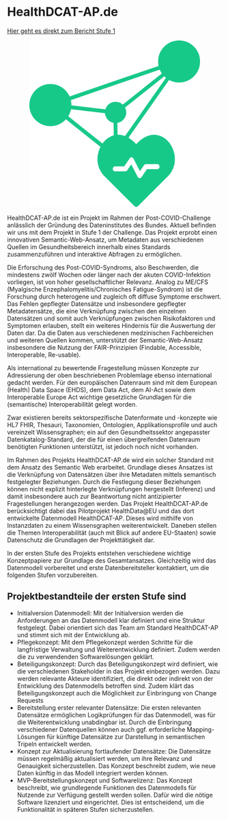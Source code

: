# HealthDCAT-AP.de

[Hier geht es direkt zum Bericht Stufe 1](/report_stage_1.md)



<p align="center"><img src="https://github.com/HealthDCAT-AP-de/healthdcat-ap.de/blob/main/images/logo_HealthDCAT-AP.de.png" width="400"/></p>


HealthDCAT-AP.de ist ein Projekt im Rahmen der Post-COVID-Challenge anlässlich der Gründung des Dateninstitutes des Bundes. Aktuell befinden wir uns mit dem Projekt in Stufe 1 der Challenge.
Das Projekt erprobt einen innovativen Semantic-Web-Ansatz, um Metadaten aus verschiedenen Quellen im Gesundheitsbereich innerhalb eines Standards zusammenzuführen und interaktive Abfragen zu ermöglichen.

Die Erforschung des Post-COVID-Syndroms, also Beschwerden, die mindestens zwölf Wochen oder länger nach der akuten COVID-Infektion vorliegen, ist von hoher gesellschaftlicher Relevanz. Analog zu ME/CFS (Myalgische Enzephalomyelitis/Chronisches Fatigue-Syndrom) ist die Forschung durch heterogene und zugleich oft diffuse Symptome erschwert. Das Fehlen gepflegter Datensätze und insbesondere gepflegter Metadatensätze, die eine Verknüpfung zwischen den einzelnen Datensätzen und somit auch Verknüpfungen zwischen Risikofaktoren und Symptomen erlauben, stellt ein weiteres Hindernis für die Auswertung der Daten dar. Da die Daten aus verschiedenen medzinischen Fachbereichen und weiteren Quellen kommen, unterstützt der Semantic-Web-Ansatz insbesondere die Nutzung der FAIR-Prinzipien (Findable, Accessible, Interoperable, Re-usable).

Als international zu bewertende Fragestellung müssen Konzepte zur Adressierung der oben beschriebenen Problemlage ebenso international gedacht werden.
Für den europäischen Datenraum sind mit dem European (Health) Data Space (EHDS), dem Data Act, dem AI-Act sowie dem Interoperable Europe Act wichtige gesetzliche Grundlagen für die (semantische) Interoperabilität gelegt worden.

Zwar existieren bereits sektorspezifische Datenformate und -konzepte wie HL7 FHIR, Thesauri, Taxonomien, Ontologien, Applikationsprofile und auch vereinzelt Wissensgraphen; ein auf den Gesundheitssektor angepasster Datenkatalog-Standard, der die für einen übergreifenden Datenraum benötigten Funktionen unterstützt, ist jedoch noch nicht vorhanden.

Im Rahmen des Projekts HealthDCAT-AP.de wird ein solcher Standard mit dem Ansatz des Semantic Web erarbeitet. Grundlage dieses Ansatzes ist die Verknüpfung von Datensätzen über ihre Metadaten mittels semantisch festgelegter Beziehungen. Durch die Festlegung dieser Beziehungen können nicht explizit hinterlegte Verknüpfungen hergestellt (Inferenz) und damit insbesondere auch zur Beantwortung nicht antizipierter Fragestellungen herangezogen werden.
Das Projekt HealthDCAT-AP.de berücksichtigt dabei das Pilotprojekt HealthData@EU und das dort entwickelte Datenmodell HealthDCAT-AP. Dieses wird mithilfe von Instanzdaten zu einem Wissensgraphen weiterentwickelt. Daneben stellen die Themen Interoperabilität (auch mit Blick auf andere EU-Staaten) sowie Datenschutz die Grundlagen der Projekttätigkeit dar.

In der ersten Stufe des Projekts entstehen verschiedene wichtige Konzeptpapiere zur Grundlage des Gesamtansatzes. Gleichzeitig wird das Datenmodell vorbereitet und erste Datenbereitsteller kontaktiert, um die folgenden Stufen vorzubereiten.

## Projektbestandteile der ersten Stufe sind

* Initialversion Datenmodell: Mit der Initialversion werden die Anforderungen an das Datenmodell klar definiert und eine Struktur festgelegt. Dabei orientiert sich das Team am Standard HealthDCAT-AP und stimmt sich mit der Entwicklung ab.
* Pflegekonzept: Mit dem Pflegekonzept werden Schritte für die langfristige Verwaltung und Weiterentwicklung definiert. Zudem werden die zu verwendenden Softwarelösungen geklärt.
* Beteiligungskonzept: Durch das Beteiligungskonzept wird definiert, wie die verschiedenen Stakeholder in das Projekt einbezogen werden. Dazu werden relevante Akteure identifiziert, die direkt oder indirekt von der Entwicklung des Datenmodells betroffen sind. Zudem klärt das Beteiligungskonzept auch die Möglichkeit zur Einbringung von Change Requests
* Bereitstellung erster relevanter Datensätze: Die ersten relevanten Datensätze ermöglichen Logikprüfungen für das Datenmodell, was für die Weiterentwicklung unabdingbar ist. Durch die Einbringung verschiedener Datenquellen können auch ggf. erforderliche Mapping-Lösungen für künftige Datensätze zur Darstellung in semantischen Tripeln entwickelt werden.
* Konzept zur Aktualisierung fortlaufender Datensätze: Die Datensätze müssen regelmäßig aktualisiert werden, um ihre Relevanz und Genauigkeit sicherzustellen. Das Konzept beschreibt zudem, wie neue Daten künftig in das Modell integriert werden können.
* MVP-Bereitstellungskonzept und Softwarelizenz: Das Konzept beschreibt, wie grundlegende Funktionen des Datenmodells für Nutzende zur Verfügung gestellt werden sollen. Dafür wird die nötige Software lizenziert und eingerichtet. Dies ist entscheidend, um die Funktionalität in späteren Stufen sicherzustellen.
